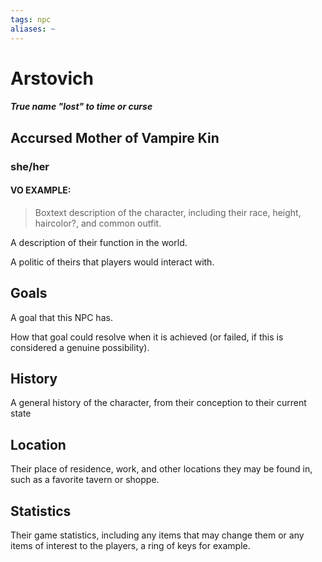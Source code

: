 ```yaml
---
tags: npc
aliases: ~
---
```


# Arstovich

##### True name "lost" to time or curse

## Accursed Mother of Vampire Kin

### she/her

#### VO EXAMPLE:

 > 
 > Boxtext description of the character, including their race, height, haircolor?, and common outfit.

A description of their function in the world.

A politic of theirs that players would interact with.

## Goals

A goal that this NPC has.

How that goal could resolve when it is achieved (or failed, if this is considered a genuine possibility).

## History

A general history of the character, from their conception to their current state

## Location

Their place of residence, work, and other locations they may be found in, such as a favorite tavern or shoppe.

## Statistics

Their game statistics, including any items that may change them or any items of interest to the players, a ring of keys for example.
